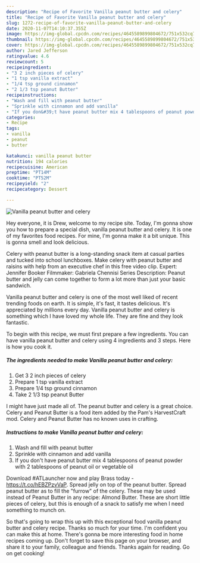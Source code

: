 ```yaml
---
description: "Recipe of Favorite Vanilla peanut butter and celery"
title: "Recipe of Favorite Vanilla peanut butter and celery"
slug: 1272-recipe-of-favorite-vanilla-peanut-butter-and-celery
date: 2020-11-07T14:10:37.355Z
image: https://img-global.cpcdn.com/recipes/4645589899804672/751x532cq70/vanilla-peanut-butter-and-celery-recipe-main-photo.jpg
thumbnail: https://img-global.cpcdn.com/recipes/4645589899804672/751x532cq70/vanilla-peanut-butter-and-celery-recipe-main-photo.jpg
cover: https://img-global.cpcdn.com/recipes/4645589899804672/751x532cq70/vanilla-peanut-butter-and-celery-recipe-main-photo.jpg
author: Jared Jefferson
ratingvalue: 4.6
reviewcount: 5
recipeingredient:
- "3 2 inch pieces of celery"
- "1 tsp vanilla extract"
- "1/4 tsp ground cinnamon"
- "2 1/3 tsp peanut Butter"
recipeinstructions:
- "Wash and fill with peanut butter"
- "Sprinkle with cinnamon and add vanilla"
- "If you don&#39;t have peanut butter mix 4 tablespoons of peanut powder with 2 tablespoons of peanut oil or vegetable oil"
categories:
- Recipe
tags:
- vanilla
- peanut
- butter

katakunci: vanilla peanut butter 
nutrition: 194 calories
recipecuisine: American
preptime: "PT14M"
cooktime: "PT52M"
recipeyield: "2"
recipecategory: Dessert

---
```



![Vanilla peanut butter and celery](https://img-global.cpcdn.com/recipes/4645589899804672/751x532cq70/vanilla-peanut-butter-and-celery-recipe-main-photo.jpg)

Hey everyone, it is Drew, welcome to my recipe site. Today, I'm gonna show you how to prepare a special dish, vanilla peanut butter and celery. It is one of my favorites food recipes. For mine, I'm gonna make it a bit unique. This is gonna smell and look delicious.

Celery with peanut butter is a long-standing snack item at casual parties and tucked into school lunchboxes. Make celery with peanut butter and raisins with help from an executive chef in this free video clip. Expert: Jennifer Booker Filmmaker: Gabriela Chennisi Series Description: Peanut butter and jelly can come together to form a lot more than just your basic sandwich.

Vanilla peanut butter and celery is one of the most well liked of recent trending foods on earth. It is simple, it's fast, it tastes delicious. It's appreciated by millions every day. Vanilla peanut butter and celery is something which I have loved my whole life. They are fine and they look fantastic.


To begin with this recipe, we must first prepare a few ingredients. You can have vanilla peanut butter and celery using 4 ingredients and 3 steps. Here is how you cook it.

<!--inarticleads1-->

##### The ingredients needed to make Vanilla peanut butter and celery:

1. Get 3 2 inch pieces of celery
1. Prepare 1 tsp vanilla extract
1. Prepare 1/4 tsp ground cinnamon
1. Take 2 1/3 tsp peanut Butter


I might have just made all of. The peanut butter and celery is a great choice. Celery and Peanut Butter is a food item added by the Pam&#39;s HarvestCraft mod. Celery and Peanut Butter has no known uses in crafting. 

<!--inarticleads2-->

##### Instructions to make Vanilla peanut butter and celery:

1. Wash and fill with peanut butter
1. Sprinkle with cinnamon and add vanilla
1. If you don&#39;t have peanut butter mix 4 tablespoons of peanut powder with 2 tablespoons of peanut oil or vegetable oil


Download #ATLauncher now and play Brass today - https://t.co/hEBZPzvVaP. Spread jelly on top of the peanut butter. Spread peanut butter as to fill the &#34;furrow&#34; of the celery. These may be used instead of Peanut Butter in any recipe: Almond Butter. These are short little pieces of celery, but this is enough of a snack to satisfy me when I need something to munch on. 

So that's going to wrap this up with this exceptional food vanilla peanut butter and celery recipe. Thanks so much for your time. I'm confident you can make this at home. There's gonna be more interesting food in home recipes coming up. Don't forget to save this page on your browser, and share it to your family, colleague and friends. Thanks again for reading. Go on get cooking!
